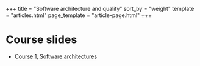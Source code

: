 +++
title = "Software architecture and quality"
sort_by = "weight"
template = "articles.html"
page_template = "article-page.html"
+++

# Course slides

- [Course 1, Software architectures](https://kenn7.github.io/ECAM/soft_arch/cours1)
<!-- - [Course 2, Security in applications](https://kenn7.github.io/ECAM/soft_arch/cours2) -->
<!-- - [Course 3, Maintain, deliver and manage](https://kenn7.github.io/ECAM/soft_arch/cours3) -->
<!-- - [Course 4, Code quality](https://kenn7.github.io/ECAM/soft_arch/cours4) -->

